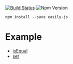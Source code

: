 [![Build Status](https://travis-ci.org/KSH-code/easily-js.svg?branch=master)](https://travis-ci.org/KSH-code/easily-js)
![Npm Version](https://img.shields.io/npm/v/easily-js.svg?style=flat-square)
```
npm install --save easily-js
```
# Example
* [isEqual](https://github.com/KSH-code/easily-js/blob/master/test/isEqual.test.js)
* [set](https://github.com/KSH-code/easily-js/blob/master/test/set.test.js)